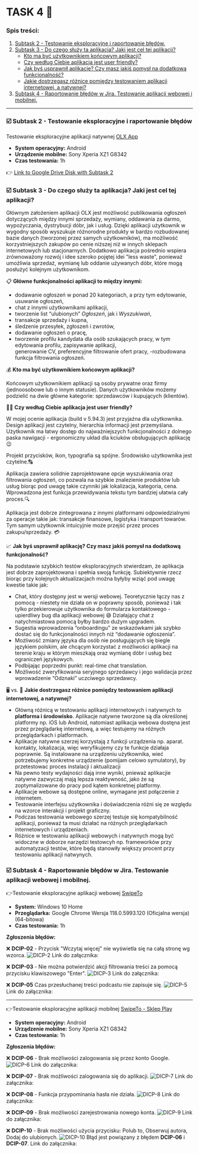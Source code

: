 # TASK 4 📲 
    
### Spis treści:
1. [Subtask 2 - Testowanie eksploracyjne i raportowanie błędów.](#subtask2)
2. [Subtask 3 - Do czego służy ta aplikacja? Jaki jest cel tej aplikacji?](#subtask3)   
   - [Kto ma być użytkownikiem końcowym aplikacji?](#punkt1) 
   - [Czy według Ciebie aplikacja jest user friendly?](#punkt2)
   - [Jak byś usprawnił aplikację? Czy masz jakiś pomysł na dodatkową funkcjonalność?](#punkt3)
   - [Jakie dostrzegasz różnice pomiędzy testowaniem aplikacji internetowej, a natywnej?](#punkt4)
3. [Subtask 4 - Raportowanie błędów w Jira. Testowanie aplikacji webowej i mobilnej.](#subtask4)     
<hr>

### <a name='subtask2'>☑️ Subtask 2 - Testowanie eksploracyjne i raportowanie błędów </a>

Testowanie eksploracyjne aplikacji natywnej [OLX App](https://play.google.com/store/apps/details?id=pl.tablica&hl=pl&gl=US&pli=1)
  - **System operacyjny:** Android
  - **Urządzenie mobilne:** Sony Xperia XZ1 G8342
  - **Czas testowania:** 1h

👉 [Link to Google Drive Disk with Subtask 2](https://docs.google.com/spreadsheets/d/1AlL74ImZRhPj_lSBnfEWEH5jvBPH2WSPeiKsD2yLzCc/edit#gid=0)

### <a name='subtask3'>☑️ Subtask 3 - Do czego służy ta aplikacja? Jaki jest cel tej aplikacji? </a>

Głównym założeniem aplikacji OLX jest możliwość publikowania ogłoszeń dotyczących między innymi sprzedaży, wymiany, oddawania za darmo, wypożyczania, dystrybucji dóbr, jak i usług. Dzięki aplikacji użytkownik w wygodny sposób wyszukuje różnorodne produkty w bardzo rozbudowanej bazie danych (tworzonej przez samych użytkowników), ma możliwość korzystniejszych zakupów po cenie niższej niż w innych sklepach internetowych lub stacjonarnych. Dodatkowo aplikacja pośrednio wspiera zrównoważony rozwój i idee szeroko pojętej idei "less waste", ponieważ umożliwia sprzedaż, wymianę lub oddanie używanych dóbr, które mogą posłużyć kolejnym użytkownikom.

📋 **Główne funkcjonalności aplikacji to między innymi:**

- dodawanie ogłoszeń  w ponad 20 kategoriach, a przy tym edytowanie, usuwanie ogłoszeń,
- chat z innymi użytkownikami aplikacji,
- tworzenie list “ulubionych” *Ogłoszeń*, jak i *Wyszukiwań*,
- transakcje sprzedaży i kupna,
- śledzenie przesyłek, zgłoszeń i zwrotów,
- dodawanie ogłoszeń o pracę,
- tworzenie profilu kandydata dla osób szukających pracy, w tym edytowania profilu, zapisywanie aplikacji,         
 generowanie CV, preferencyjne filtrowanie ofert pracy,
-rozbudowana funkcja filtrowania ogłoszeń.

💰 <a name='punkt1'> **Kto ma być użytkownikiem końcowym aplikacji?** </a>

Końcowym użytkownikiem aplikacji są osoby prywatne oraz firmy (jednoosobowe lub o innym statusie). Danych użytkowników możemy podzielić na dwie główne kategorie: sprzedawców i kupujących (klientów).

👍🏻 <a name='punkt2'> **Czy według Ciebie aplikacja jest user friendly?** </a>

W mojej ocenie aplikacja (build v 5.94.3) jest przyjaźna dla użytkownika. Design aplikacji jest czytelny, hierarchia informacji jest przemyślana. Użytkownik ma łatwy dostęp do najważniejszych funkcjonalności z dolnego paska nawigacji - ergonomiczny układ dla kciuków obsługujących aplikację 😉

Projekt przycisków, ikon, typografia są spójne. Środowisko użytkownika jest czytelne.🔠

Aplikacja zawiera solidnie zaprojektowane opcje wyszukiwania oraz filtrowania ogłoszeń, co pozwala na szybkie znalezienie produktów lub usług biorąc pod uwagę takie czynniki jak lokalizacja, kategoria, cena. Wprowadzona jest funkcja przewidywania tekstu tym bardziej ułatwia cały proces.🔍

Aplikacja jest dobrze zintegrowana z innymi platformami odpowiedzialnymi za operacje takie jak: transakcje finansowe, logistyka i transport towarów. Tym samym użytkownik intuicyjnie może przejść przez proces zakupu/sprzedaży. 💳

📈 <a name='punkt3'> **Jak byś usprawnił aplikację? Czy masz jakiś pomysł na dodatkową funkcjonalność?** </a>

Na podstawie szybkich testów eksploracyjnych stwierdzam, że aplikacja jest dobrze zaprojektowana i spełnia swoją funkcję. Subiektywnie rzecz biorąc przy kolejnych aktualizacjach można byłyby wziąć pod uwagę kwestie takie jak:

- Chat, który dostępny jest w wersji webowej. Teoretycznie łączy nas z pomocą - niestety nie działa on w poprawny sposób, 
  ponieważ i tak tylko przekierowuje użytkownika do formularza kontaktowego - upierdliwy bug dla aplikacji webowej 😅 
  Działający chat z natychmiastowa pomocą byłby bardzo dużym upgradem.
- Sugestia wprowadzenia “onboardingu” ze wskazówkami jak szybko dostać się do funkcjonalności innych niż “dodawanie 
  ogłoszenia”.
- Możliwość zmiany języka dla osób nie posługujących się biegle językiem polskim, ale chcącym korzystać z możliwości 
  aplikacji na terenie kraju w którym mieszkają oraz wymianę dóbr i usług bez ograniczeń językowych.
- Podbijając poprzedni punkt: real-time chat translation.
- Możliwość zweryfikowania seryjnego sprzedawcy i jego walidacja przez wprowadzenie “Odznaki” uczciwego sprzedawcy.

 🖥️ vs. 📱 <a name='punkt4'> **Jakie dostrzegasz różnice pomiędzy testowaniem aplikacji internetowej, a natywnej?** </a>

- Główną różnicą w testowaniu aplikacji internetowych i natywnych to **platforma i środowisko**. Aplikacje natywne 
  tworzone są dla określonej platformy np. iOS lub Android, natomiast aplikacja webowa dostęna jest przez przeglądarkę 
  internetową, a więc testujemy na różnych przeglądarkach i platformach. 
- Aplikacje natywne szerzej korzystają z funkcji urządzenia np. aparat. kontakty, lokalizacja, więc weryfikujemy czy te 
  funkcje działaja poprawnie. Są instalowane na urządzeniu użytkownika, wieć potrzebujemy konkretne urządzenie (pomijam 
  celowo symulatory), by przetestowac proces instalacji i aktualizacji
- Na pewno testy wydajności dają inne wyniki, pnieważ aplikacjie natywne zazwyczaj mają lepsza reaktywność, jako że są 
  zoptymalizowane do pracy pod kątem konkretnej platformy.
- Aplikacje webowe są dostępne online, wymagane jest połączenie z internetem.
- Testowanie interfejsu użytkownika i doświadczenia różni się ze względu na wzorce interakcji i projekt graficzny.
- Podczas testowania webowego szerzej testuje się kompatybilność aplikacji, ponieważ ta musi działać na różnych 
  przeglądarkach internetowych i urządzeniach.
- Różnice w testowaniu aplikacji webowych i natywnych mogą być widoczne w doborze narzędzi testowcyh np. frameworków przy 
  automatyzacji testów, które będą stanowiły większy procent przy testowaniu aplikacji natwynych.

### <a name='subtask4'>☑️ Subtask 4 - Raportowanie błędów w Jira. Testowanie aplikacji webowej i mobilnej. </a>

👉Testowanie eksploracyjne aplikacji webowej [SwipeTo](https://swipeto.pl/)
 - **System:** Windows 10 Home 
 - **Przeglądarka:**  Google Chrome Wersja 118.0.5993.120 (Oficjalna wersja) (64-bitowa)
  - **Czas testowania:** 1h

**Zgłoszenia błędów:**

❌ **DCIP-02** - Przycisk "Wczytaj więcej" nie wyświetla się na całą stronę wg wzorca.
![DICP-2](https://github.com/Katarzyna-SZ/challenge_portfolio_katarzyna/assets/140599598/1eecc7f3-bb30-4e56-a676-3dbd9271f037)
Link do załącznika:

❌ **DCIP-03** - Nie można potwierdzić akcji filtrowania treści za pomocą przycisku klawiszowego "Enter".
![DICP-3](https://github.com/Katarzyna-SZ/challenge_portfolio_katarzyna/assets/140599598/c1762471-4114-4569-8e19-dcc0f784d26e)
Link do załącznika:

❌ **DCIP-05** Czas przesłuchanej treści podcastu nie zapisuje się.
![DICP-5](https://github.com/Katarzyna-SZ/challenge_portfolio_katarzyna/assets/140599598/b5213d6c-b437-4c5b-80ec-ac6d1e1ca497)
Link do załącznika:

<hr>

👉Testowanie eksploracyjne aplikacji mobilnej [SwipeTo - Sklep Play](https://play.google.com/store/apps/details?id=pl.swipeto&hl=pl&gl=US)
  - **System operacyjny:** Android
  - **Urządzenie mobilne:** Sony Xperia XZ1 G8342
  - **Czas testowania:** 1h

**Zgłoszenia błędów:**

❌ **DCIP-06** - Brak możliwości zalogowania się przez konto Google.
![DICP-6](https://github.com/Katarzyna-SZ/challenge_portfolio_katarzyna/assets/140599598/82f19d44-1d38-4801-82c1-2367fa889bb2)
Link do załącznika:

❌ **DCIP-07** - Brak możliwości zalogowania się do aplikacji.
![DICP-7](https://github.com/Katarzyna-SZ/challenge_portfolio_katarzyna/assets/140599598/99b91d4d-72ff-434e-a76f-199d000e1040)
Link do załącznika:

❌ **DCIP-08** - Funkcja przypominania hasła nie działa.
![DICP-8](https://github.com/Katarzyna-SZ/challenge_portfolio_katarzyna/assets/140599598/92387437-8dcd-4e76-9679-dda7f550f5bf)
Link do załącznika:

❌ **DCIP-09** - Brak możliwości zarejestrowania nowego konta.
![DICP-9](https://github.com/Katarzyna-SZ/challenge_portfolio_katarzyna/assets/140599598/09f139dc-835d-42b4-ab5f-7893238906f3)
Link do załącznika:

❌ **DCIP-10** - Brak możliwości użycia przycisku: Polub to, Obserwuj autora, Dodaj do ulubionych.
![DICP-10](https://github.com/Katarzyna-SZ/challenge_portfolio_katarzyna/assets/140599598/0bb9cfd1-2bf6-4a1d-bb80-cfd3f2f53ac5)
Błąd jest powiązany z błędem **DCIP-06** i **DCIP-07**. Link do załącznika:






